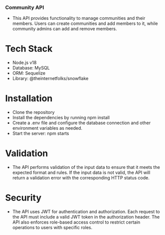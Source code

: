 ### Community API
- This API provides functionality to manage communities and their members. Users can create communities and add members to it, while community admins can add and remove members.
# Tech Stack
- Node.js v18
- Database: MySQL
- ORM: Sequelize
- Library: @theinternetfolks/snowflake
# Installation
- Clone the repository
- Install the dependencies by running npm install
- Create a .env file and configure the database connection and other environment variables as needed.
- Start the server: npm starts
# Validation
- The API performs validation of the input data to ensure that it meets the expected format and rules. If the input data is not valid, the API will return a validation error with the corresponding HTTP status code.
# Security
- The API uses JWT for authentication and authorization. Each request to the API must include a valid JWT token in the authorization header. The API also enforces role-based access control to restrict certain operations to users with specific roles.